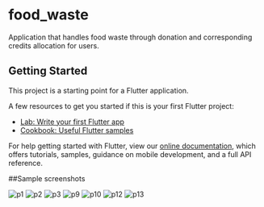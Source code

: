 # food_waste

Application that handles food waste through donation and corresponding credits allocation for users.

## Getting Started

This project is a starting point for a Flutter application.

A few resources to get you started if this is your first Flutter project:

- [Lab: Write your first Flutter app](https://flutter.dev/docs/get-started/codelab)
- [Cookbook: Useful Flutter samples](https://flutter.dev/docs/cookbook)

For help getting started with Flutter, view our
[online documentation](https://flutter.dev/docs), which offers tutorials,
samples, guidance on mobile development, and a full API reference.

##Sample screenshots

![p1](https://user-images.githubusercontent.com/65492285/126744884-f022cd31-a809-4407-9323-f6436eb28614.PNG)
![p2](https://user-images.githubusercontent.com/65492285/126744905-cb128a60-a027-49da-8c47-fba8024d2e02.PNG)
![p3](https://user-images.githubusercontent.com/65492285/126744915-ee8f8a58-4451-46d5-b82f-0595786e93a8.PNG)
![p9](https://user-images.githubusercontent.com/65492285/126745002-c31d82ec-c548-4238-9a17-3526a636baaa.PNG)
![p10](https://user-images.githubusercontent.com/65492285/126745007-a4738f27-2974-4250-aa29-292015ee578b.PNG)
![p12](https://user-images.githubusercontent.com/65492285/126745014-223425a6-667f-4a57-92f4-bc2841273938.PNG)
![p13](https://user-images.githubusercontent.com/65492285/126745018-1376a876-4d00-4a08-9e8c-24b12d65cdf4.PNG)



